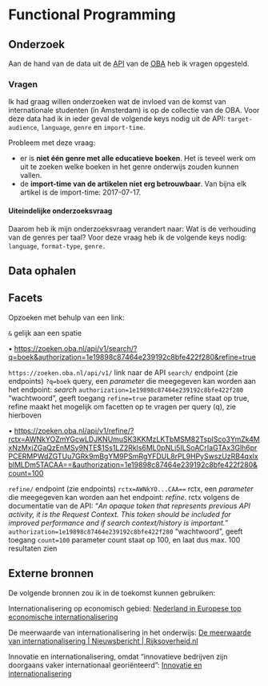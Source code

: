# Functional Programming

## Onderzoek

Aan de hand van de data uit de [API](https://zoeken.oba.nl/api/v1/) van de [OBA](https://www.oba.nl) heb ik vragen opgesteld.

### Vragen

Ik had graag willen onderzoeken wat de invloed van de komst van internationale studenten (in Amsterdam) is op de collectie van de OBA. Voor deze data had ik in ieder geval de volgende keys nodig uit de API: `target-audience`, `language`, `genre` en `import-time`.

Probleem met deze vraag:

- er is **niet één genre met alle educatieve boeken**. Het is teveel werk om uit te zoeken welke boeken in het genre onderwijs zouden kunnen vallen.
- de **import-time van de artikelen niet erg betrouwbaar**. Van bijna elk artikel is de import-time: 2017-07-17.

#### Uiteindelijke onderzoeksvraag

Daarom heb ik mijn onderzoeksvraag verandert naar: Wat is de verhouding van de genres per taal?
Voor deze vraag heb ik de volgende keys nodig: `language`, `format-type`, `genre.`

## Data ophalen

## Facets

Opzoeken met behulp van een link:

`&` gelijk aan een spatie

• https://zoeken.oba.nl/api/v1/search/?q=boek&authorization=1e19898c87464e239192c8bfe422f280&refine=true

`https://zoeken.oba.nl/api/v1/` link naar de API
`search/` endpoint (zie endpoints)
`?q=boek` query, een _parameter_ die meegegeven kan worden aan het endpoint: _search_
`authorization=1e19898c87464e239192c8bfe422f280` “wachtwoord”, geeft toegang
`refine=true` parameter refine staat op true, refine maakt het mogelijk om facetten op te vragen per query (q), zie hierboven

• https://zoeken.oba.nl/api/v1/refine/?rctx=AWNkYOZmYGcwLDJKNUmuSK3KKMzLKTbMSM82TspISco3YmZk4MxNzMxjZGaQzEnMSy9NTE$1Ss1LZ2Rkls6ML0pNLi5ILSoACrIaGTAx3Glh6prPCERMPWdZGTUu7GRk9mBgYM9PSmRgYFDUL8rPL9HPySwszUzRB4qxlxblMLDm5TACAA==&authorization=1e19898c87464e239192c8bfe422f280&count=100

`refine/` endpoint (zie endpoints)
`rctx=AWNkYO...CAA==` rctx, een _parameter_ die meegegeven kan worden aan het endpoint: _refine_. rctx volgens de documentatie van de API: “_An opaque token that represents previous API activity, it is the Request Context. This token should be included for improved performance and if search context/history is important._”
`authorization=1e19898c87464e239192c8bfe422f280` “wachtwoord”, geeft toegang
`count=100` parameter count staat op 100, en laat dus max. 100 resultaten zien

## Externe bronnen

De volgende bronnen zou ik in de toekomst kunnen gebruiken:

Internationalisering op economisch gebied: [Nederland in Europese top economische internationalisering](https://www.cbs.nl/nl-nl/achtergrond/2014/38/nederland-in-europese-top-economische-internationalisering)

De meerwaarde van internationalisering in het onderwijs: [De meerwaarde van internationalisering | Nieuwsbericht | Rijksoverheid.nl](https://www.rijksoverheid.nl/actueel/nieuws/2018/06/04/de-meerwaarde-van-internationalisering)

Innovatie en internationalisering, omdat “innovatieve bedrijven
zijn doorgaans vaker internationaal georiënteerd”: [Innovatie en internationalisering](https://www.cbs.nl/nl-nl/achtergrond/2018/13/innovatie-en-internationalisering)
